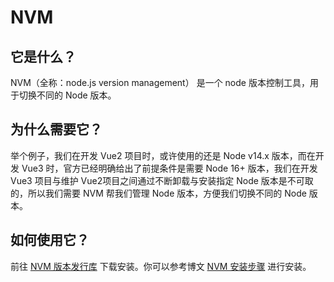 # NVM

## 它是什么？

NVM（全称：node.js version management） 是一个 node 版本控制工具，用于切换不同的 Node 版本。

## 为什么需要它？

举个例子，我们在开发 Vue2 项目时，或许使用的还是 Node v14.x 版本，而在开发 Vue3 时，官方已经明确给出了前提条件是需要 Node 16+ 版本，我们在开发 Vue3 项目与维护 Vue2项目之间通过不断卸载与安装指定 Node 版本是不可取的，所以我们需要 NVM 帮我们管理 Node 版本，方便我们切换不同的 Node 版本。

## 如何使用它？

前往 [NVM 版本发行库](https://github.com/coreybutler/nvm-windows/releases) 下载安装。你可以参考博文 [NVM 安装步骤](https://blog.csdn.net/m0_59910554/article/details/126308956) 进行安装。
